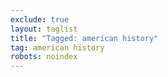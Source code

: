 ```yaml
---
exclude: true
layout: taglist
title: "Tagged: american history"
tag: american history
robots: noindex
---
```

